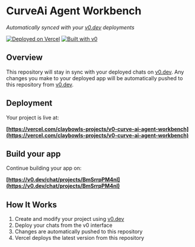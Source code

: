 # CurveAi Agent Workbench

*Automatically synced with your [v0.dev](https://v0.dev) deployments*

[![Deployed on Vercel](https://img.shields.io/badge/Deployed%20on-Vercel-black?style=for-the-badge&logo=vercel)](https://vercel.com/claybowls-projects/v0-curve-ai-agent-workbench)
[![Built with v0](https://img.shields.io/badge/Built%20with-v0.dev-black?style=for-the-badge)](https://v0.dev/chat/projects/BmSrrpPM4nI)

## Overview

This repository will stay in sync with your deployed chats on [v0.dev](https://v0.dev).
Any changes you make to your deployed app will be automatically pushed to this repository from [v0.dev](https://v0.dev).

## Deployment

Your project is live at:

**[https://vercel.com/claybowls-projects/v0-curve-ai-agent-workbench](https://vercel.com/claybowls-projects/v0-curve-ai-agent-workbench)**

## Build your app

Continue building your app on:

**[https://v0.dev/chat/projects/BmSrrpPM4nI](https://v0.dev/chat/projects/BmSrrpPM4nI)**

## How It Works

1. Create and modify your project using [v0.dev](https://v0.dev)
2. Deploy your chats from the v0 interface
3. Changes are automatically pushed to this repository
4. Vercel deploys the latest version from this repository